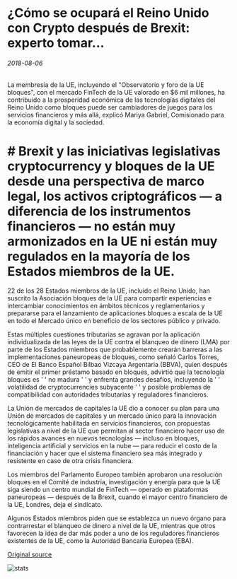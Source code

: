 # ¿Cómo se ocupará el Reino Unido con Crypto después de Brexit: experto tomar...

###### 2018-08-06

La membresía de la UE, incluyendo el "Observatorio y foro de la UE bloques", con el mercado FinTech de la UE valorado en $6 mil millones, ha contribuido a la prosperidad económica de las tecnologías digitales del Reino Unido como bloques puede ser cambiadores de juegos para los servicios financieros y más allá, explicó Mariya Gabriel, Comisionado para la economía digital y la sociedad.

# # Brexit y las iniciativas legislativas cryptocurrency y bloques de la UE desde una perspectiva de marco legal, los activos criptográficos — a diferencia de los instrumentos financieros — no están muy armonizados en la UE ni están muy regulados en la mayoría de los Estados miembros de la UE.

22 de los 28 Estados miembros de la UE, incluido el Reino Unido, han suscrito la Asociación bloques de la UE para compartir experiencias e intercambiar conocimientos en ámbitos técnicos y reglamentarios y prepararse para el lanzamiento de aplicaciones bloques a escala de la UE en todo el Mercado único en beneficio de los sectores público y privado.

Estas múltiples cuestiones tributarias se agravan por la aplicación individualizada de las leyes de la UE contra el blanqueo de dinero (LMA) por parte de los Estados miembros que probablemente crearán barreras a las implementaciones paneuropeas de bloques, como señaló Carlos Torres, CEO de El Banco Español Bilbao Vizcaya Argentaria (BBVA), quien después de emitir el primer préstamo basado en bloques, advirtió que la tecnología bloques es ' ' no madura ' ' y enfrenta grandes desafíos, incluyendo la ' ' volatilidad de cryptocurrencies subyacente ' ' y posible problemas de compatibilidad con autoridades tributarias y reguladores financieros.

La Unión de mercados de capitales la UE dio a conocer su plan para una Unión de mercados de capitales y un mercado único para la innovación tecnológicamente habilitada en servicios financieros, con propuestas legislativas a nivel de la UE que permitan al sector financiero hacer uso de los rápidos avances en nuevos tecnologías — incluso en bloques, inteligencia artificial y servicios en la nube — para reducir el costo de la financiación y hacer que el sistema financiero sea más integrado y resistente en caso de otra crisis financiera.

Los miembros del Parlamento Europeo también aprobaron una resolución bloques en el Comité de industria, investigación y energía para que la UE siga siendo un centro mundial de FinTech — operado en plataformas paneuropeas — después de la Brexit, cuando el mayor centro financiero de la UE, Londres, deja el sindicato.

Algunos Estados miembros piden que se establezca un nuevo órgano para contrarrestar el blanqueo de dinero a nivel de la UE, mientras que otros favorecen la idea de dar más poder a uno de los reguladores financieros existentes de la UE, como la Autoridad Bancaria Europea (EBA).

[Original source](https://cointelegraph.com/news/how-will-the-uk-deal-with-crypto-after-brexit-expert-take)

![stats](https://c.statcounter.com/11760860/0/a89fa40b/1/ "stats")
